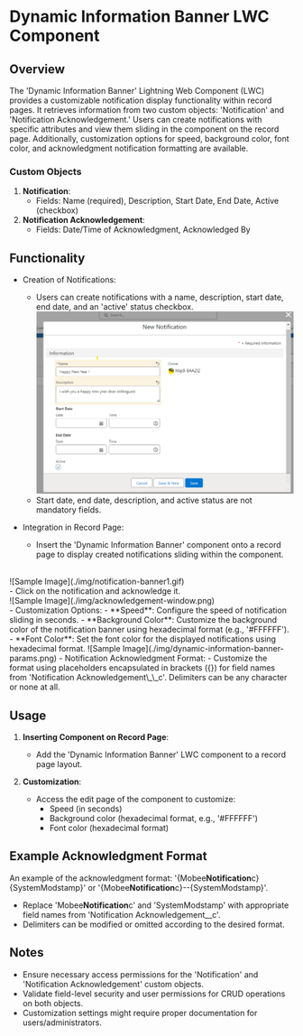 # Dynamic Information Banner LWC Component

## Overview

The 'Dynamic Information Banner' Lightning Web Component (LWC) provides a customizable notification display functionality within record pages. It retrieves information from two custom objects: 'Notification' and 'Notification Acknowledgement.' Users can create notifications with specific attributes and view them sliding in the component on the record page. Additionally, customization options for speed, background color, font color, and acknowledgment notification formatting are available.

### Custom Objects

1. **Notification**:
   - Fields: Name (required), Description, Start Date, End Date, Active (checkbox)
2. **Notification Acknowledgement**:
   - Fields: Date/Time of Acknowledgment, Acknowledged By

## Functionality

- Creation of Notifications:

  - Users can create notifications with a name, description, start date, end date, and an 'active' status checkbox.
    ![Sample Image](./img/new-notification.png)
  - Start date, end date, description, and active status are not mandatory fields.

- Integration in Record Page:
  - Insert the 'Dynamic Information Banner' component onto a record page to display created notifications sliding within the component.
<br />
    ![Sample Image](./img/notification-banner1.gif)
<br />
  - Click on the notification and acknowledge it.
<br />
    ![Sample Image](./img/acknowledgement-window.png)
<br />
- Customization Options:
  - **Speed**: Configure the speed of notification sliding in seconds.
  - **Background Color**: Customize the background color of the notification banner using hexadecimal format (e.g., '#FFFFFF').
  - **Font Color**: Set the font color for the displayed notifications using hexadecimal format.
    ![Sample Image](./img/dynamic-information-banner-params.png)
- Notification Acknowledgment Format:
  - Customize the format using placeholders encapsulated in brackets ({}) for field names from 'Notification Acknowledgement\_\_c'. Delimiters can be any character or none at all.

## Usage

1. **Inserting Component on Record Page**:

   - Add the 'Dynamic Information Banner' LWC component to a record page layout.

2. **Customization**:
   - Access the edit page of the component to customize:
     - Speed (in seconds)
     - Background color (hexadecimal format, e.g., '#FFFFFF')
     - Font color (hexadecimal format)

## Example Acknowledgment Format

An example of the acknowledgment format: '{Mobee**Notification**c}{SystemModstamp}' or '{Mobee**Notification**c}--{SystemModstamp}'.

- Replace 'Mobee**Notification**c' and 'SystemModstamp' with appropriate field names from 'Notification Acknowledgement\_\_c'.
- Delimiters can be modified or omitted according to the desired format.

## Notes

- Ensure necessary access permissions for the 'Notification' and 'Notification Acknowledgement' custom objects.
- Validate field-level security and user permissions for CRUD operations on both objects.
- Customization settings might require proper documentation for users/administrators.
